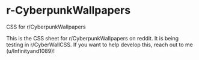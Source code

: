 # r-CyberpunkWallpapers
CSS for r/CyberpunkWallpapers

This is the CSS sheet for r/CyberpunkWallpapers on reddit. It is being testing in r/CyberWallCSS.
If you want to help develop this, reach out to me (u/Infinityand1089)!
